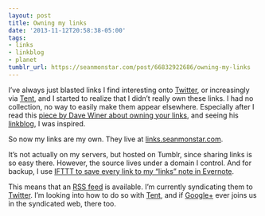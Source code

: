 ```yaml
---
layout: post
title: Owning my links
date: '2013-11-12T20:58:38-05:00'
tags:
- links
- linkblog
- planet
tumblr_url: https://seanmonstar.com/post/66832922686/owning-my-links
---
```

I’ve always just blasted links I find interesting onto [Twitter](http://twitter.com/seanmonstar), or increasingly via [Tent](http://seanmonstar.com/tent), and I started to realize that I didn’t really own these links. I had no collection, no way to easily make them appear elsewhere. Especially after I read this [piece by Dave Winer about owning your links](http://scripting.com/stories/2011/07/11/hookingGoogleplusToMyLinkb.html), and seeing his [linkblog](http://links.scripting.com), I was inspired.

So now my links are my own. They live at [links.seanmonstar.com](http://links.seanmonstar.com).

It’s not actually on my servers, but hosted on Tumblr, since sharing links is so easy there. However, the source lives under a domain I control. And for backup, I use [IFTTT to save every link to my “links” note in Evernote](https://ifttt.com/recipes/128066).

This means that an [RSS feed](http://links.seanmonstar.com/rss) is available. I’m currently syndicating them to [Twitter](http://twitter.com/seanmonstar). I’m looking into how to do so with [Tent](http://seanmonstar.com/tent), and if [Google+](https://plus.google.com/+SeanMcArthur) ever joins us in the syndicated web, there too.

